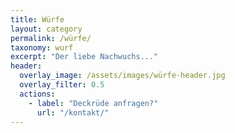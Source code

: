 ```yaml
---
title: Würfe
layout: category
permalink: /würfe/
taxonomy: wurf
excerpt: "Der liebe Nachwuchs..."
header:
  overlay_image: /assets/images/würfe-header.jpg
  overlay_filter: 0.5
  actions:
    - label: "Deckrüde anfragen?"
      url: "/kontakt/"
---
```

